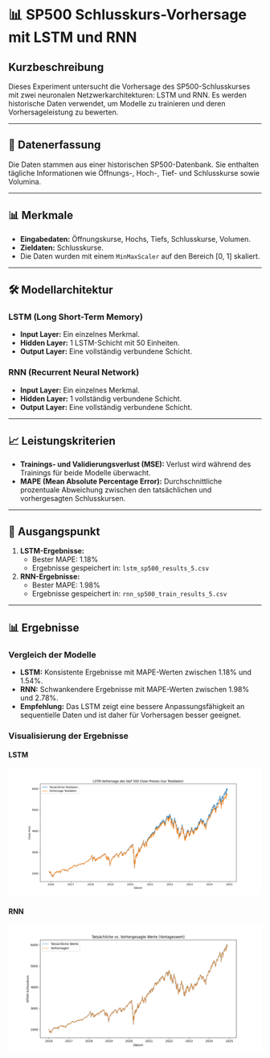 # 📊 SP500 Schlusskurs-Vorhersage mit LSTM und RNN

## Kurzbeschreibung
Dieses Experiment untersucht die Vorhersage des SP500-Schlusskurses mit zwei neuronalen Netzwerkarchitekturen: LSTM und RNN. 
Es werden historische Daten verwendet, um Modelle zu trainieren und deren Vorhersageleistung zu bewerten.

---

## 📅 Datenerfassung
Die Daten stammen aus einer historischen SP500-Datenbank. Sie enthalten tägliche Informationen wie Öffnungs-, Hoch-, Tief- und Schlusskurse sowie Volumina.

---

## 📊 Merkmale
- **Eingabedaten:** Öffnungskurse, Hochs, Tiefs, Schlusskurse, Volumen.
- **Zieldaten:** Schlusskurse.
- Die Daten wurden mit einem `MinMaxScaler` auf den Bereich [0, 1] skaliert.

---

## 🛠️ Modellarchitektur

### LSTM (Long Short-Term Memory)
- **Input Layer:** Ein einzelnes Merkmal.
- **Hidden Layer:** 1 LSTM-Schicht mit 50 Einheiten.
- **Output Layer:** Eine vollständig verbundene Schicht.

### RNN (Recurrent Neural Network)
- **Input Layer:** Ein einzelnes Merkmal.
- **Hidden Layer:** 1 vollständig verbundene Schicht.
- **Output Layer:** Eine vollständig verbundene Schicht.

---

## 📈 Leistungskriterien
- **Trainings- und Validierungsverlust (MSE):** Verlust wird während des Trainings für beide Modelle überwacht.
- **MAPE (Mean Absolute Percentage Error):** Durchschnittliche prozentuale Abweichung zwischen den tatsächlichen und vorhergesagten Schlusskursen.

---

## 🚀 Ausgangspunkt
1. **LSTM-Ergebnisse:** 
    - Bester MAPE: 1.18%
    - Ergebnisse gespeichert in: `lstm_sp500_results_5.csv`
2. **RNN-Ergebnisse:**
    - Bester MAPE: 1.98%
    - Ergebnisse gespeichert in: `rnn_sp500_train_results_5.csv`

---

## 📊 Ergebnisse
### Vergleich der Modelle
- **LSTM:** Konsistente Ergebnisse mit MAPE-Werten zwischen 1.18% und 1.54%.
- **RNN:** Schwankendere Ergebnisse mit MAPE-Werten zwischen 1.98% und 2.78%.
- **Empfehlung:** Das LSTM zeigt eine bessere Anpassungsfähigkeit an sequentielle Daten und ist daher für Vorhersagen besser geeignet.

### **Visualisierung der Ergebnisse**

#### LSTM
![LSTM Plot](lstm_sp500_data/lstm_sp500_1.png)

#### RNN
![RNN Plot](rnn_sp500_data/rnn_sp500_1.png)
